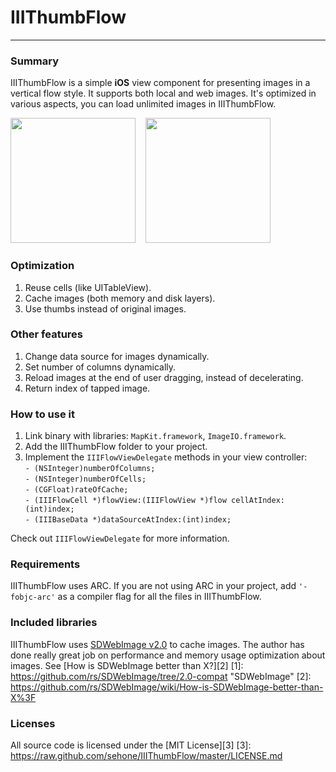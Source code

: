# IIIThumbFlow #
***
### Summary ###
IIIThumbFlow is a simple **iOS** view component for presenting images in a vertical flow style. It supports both local and web images. It's optimized in various aspects, you can load unlimited images in IIIThumbFlow.

<img width=200 src="https://github.com/sehone/IIIThumbFlow/raw/master/Screenshots/1_flow.png"/> &nbsp;&nbsp;&nbsp;<img width=200 src="https://github.com/sehone/IIIThumbFlow/raw/master/Screenshots/2_detail.png"/>

### Optimization ###
1. Reuse cells (like UITableView).
2. Cache images (both memory and disk layers).
3. Use thumbs instead of original images.

### Other features ###
1. Change data source for images dynamically.
2. Set number of columns dynamically.
3. Reload images at the end of user dragging, instead of decelerating.
4. Return index of tapped image.

### How to use it ###
1. Link binary with libraries: `MapKit.framework`, `ImageIO.framework`.
2. Add the IIIThumbFlow folder to your project.
3. Implement the `IIIFlowViewDelegate` methods in your view controller:  
`- (NSInteger)numberOfColumns;`  
`- (NSInteger)numberOfCells;`  
`- (CGFloat)rateOfCache;`  
`- (IIIFlowCell *)flowView:(IIIFlowView *)flow cellAtIndex:(int)index;`  
`- (IIIBaseData *)dataSourceAtIndex:(int)index;`  


Check out `IIIFlowViewDelegate` for more information.

### Requirements ###
IIIThumbFlow uses ARC. If you are not using ARC in your project, add `'-fobjc-arc'` as a compiler flag for all the files in IIIThumbFlow.

### Included libraries ###
IIIThumbFlow uses [SDWebImage v2.0](1) to cache images. The author has done really great job on performance and memory usage optimization about images. See [How is SDWebImage better than X?][2]
[1]: https://github.com/rs/SDWebImage/tree/2.0-compat "SDWebImage" 
[2]: https://github.com/rs/SDWebImage/wiki/How-is-SDWebImage-better-than-X%3F

### Licenses ###
All source code is licensed under the [MIT License][3]
[3]: https://raw.github.com/sehone/IIIThumbFlow/master/LICENSE.md